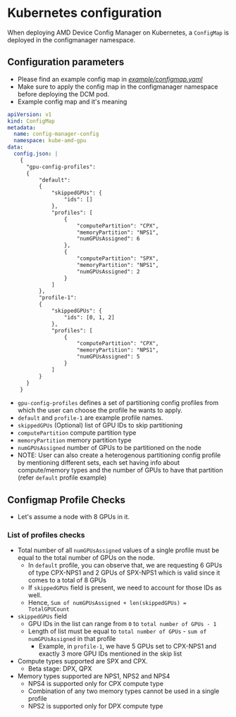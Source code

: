 # Kubernetes configuration

When deploying AMD Device Config Manager on Kubernetes, a `ConfigMap` is deployed in the configmanager namespace.

## Configuration parameters

- Please find an example config map in [_example/configmap.yaml_](https://github.com/ROCm/device-config-manager/blob/v1.3.1/example/configmap.yaml#L1)
- Make sure to apply the config map in the configmanager namespace before deploying the DCM pod.
- Example config map and it's meaning

```yaml
apiVersion: v1
kind: ConfigMap
metadata:
  name: config-manager-config
  namespace: kube-amd-gpu
data:
  config.json: |
    {
      "gpu-config-profiles":
      {
          "default":
          {
              "skippedGPUs": {
                  "ids": []
              },
              "profiles": [
                  {
                      "computePartition": "CPX", 
                      "memoryPartition": "NPS1",
                      "numGPUsAssigned": 6
                  },
                  {
                      "computePartition": "SPX", 
                      "memoryPartition": "NPS1",
                      "numGPUsAssigned": 2
                  }
              ]
          },
          "profile-1":
          { 
              "skippedGPUs": {
                  "ids": [0, 1, 2]
              },
              "profiles": [
                  {
                      "computePartition": "CPX",
                      "memoryPartition": "NPS1",
                      "numGPUsAssigned": 5
                  }          
              ]
          }
      }
    }

```

- `gpu-config-profiles` defines a set of partitioning config profiles from which the user can choose the profile he wants to apply.
- `default` and `profile-1` are example profile names.
- `skippedGPUs` (Optional) list of GPU IDs to skip partitioning
- `computePartition` compute partition type
- `memoryPartition` memory partition type
- `numGPUsAssigned` number of GPUs to be partitioned on the node
- NOTE: User can also create a heterogenous partitioning config profile by mentioning different sets, each set having info about compute/memory types and the number of GPUs to have that partition (refer `default` profile example)
   
## Configmap Profile Checks

- Let's assume a node with 8 GPUs in it.
### List of profiles checks
- Total number of all `numGPUsAssigned` values of a single profile must be equal to the total number of GPUs on the node.
    - In `default` profile, you can observe that, we are requesting 6 GPUs of type CPX-NPS1 and 2 GPUs of SPX-NPS1 which is valid since it comes to a total of 8 GPUs
    - If `skippedGPUs` field is present, we need to account for those IDs as well.
    - Hence, `Sum of numGPUsAssigned + len(skippedGPUs) = TotalGPUCount`
- `skippedGPUs` field
    - GPU IDs in the list can range from `0` to `total number of GPUs - 1`
    - Length of list must be equal to `total number of GPUs` - `sum of numGPUsAssigned` in that profile
        - Example, in `profile-1`, we have 5 GPUs set to CPX-NPS1 and exactly 3 more GPU IDs mentioned in the skip list
- Compute types supported are SPX and CPX.
    - Beta stage: DPX, QPX
- Memory types supported are NPS1, NPS2 and NPS4
    - NPS4 is supported only for CPX compute type
    - Combination of any two memory types cannot be used in a single profile
    - NPS2 is supported only for DPX compute type